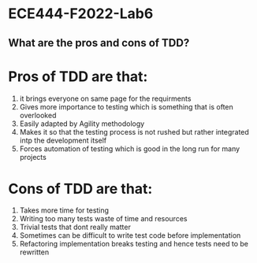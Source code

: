 # ECE444-F2022-Lab6

## What are the pros and cons of TDD?

# Pros of TDD are that:

1. it brings everyone on same page for the requirments
2. Gives more importance to testing which is something that is often overlooked
3. Easily adapted by Agility methodology
4. Makes it so that the testing process is not rushed but rather integrated intp the development itself
5. Forces automation of testing which is good in the long run for many projects

# Cons of TDD are that:

1. Takes more time for testing
2. Writing too many tests waste of time and resources
3. Trivial tests that dont really matter
4. Sometimes can be difficult to write test code before implementation
5. Refactoring implementation breaks testing and hence tests need to be rewritten
